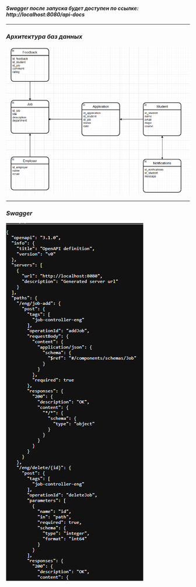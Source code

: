#### ***Swagger после запуска будет доступен по ссылке: http://localhost:8080/api-docs***

-----

### ***Архитектура баз данных***
![1](src/main/resources/static/images/DB.png)

-----

### ***Swagger***
![1](src/main/resources/static/images/SwaggerView.png)

